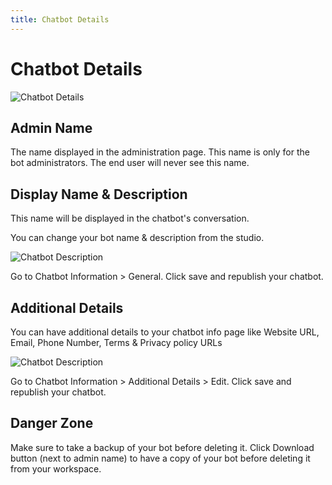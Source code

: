 ```yaml
---
title: Chatbot Details
---
```

# Chatbot Details

![Chatbot Details](/img/docs/chatbot_details.png)


## Admin Name

The name displayed in the administration page. This name is only for the bot administrators. The end user will never see this name.

## Display Name & Description

This name will be displayed in the chatbot's conversation.

You can change your bot name & description from the studio.

![Chatbot Description](/img/docs/chatbot_description.png)

Go to Chatbot Information > General. Click save and republish your chatbot.

## Additional Details

You can have additional details to your chatbot info page like Website URL, Email, Phone Number, Terms & Privacy policy URLs

![Chatbot Description](/img/docs/chatbot_additional_details.png)

Go to Chatbot Information > Additional Details > Edit. Click save and republish your chatbot.

## Danger Zone

Make sure to take a backup of your bot before deleting it. Click Download button (next to admin name) to have a copy of your bot before deleting it from your workspace. 